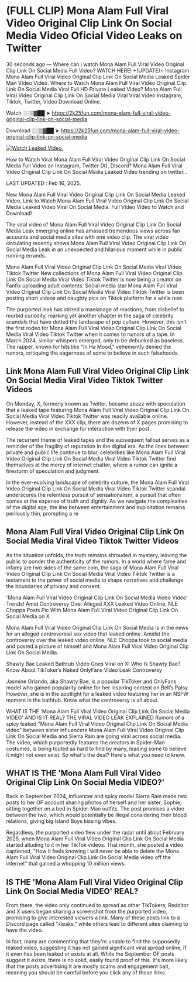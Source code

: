 # (FULL CLIP) Mona Alam Full Viral Video Original Clip Link On Social Media Video Oficial Video Leaks on Twitter

30 seconds ago — Where can i watch Mona Alam Full Viral Video Original Clip Link On Social Media Full Video? WATCH HERE! +(UPDATE)~ Instagram Mona Alam Full Viral Video Original Clip Link On Social Media Leaked Spider Man Video Video. Where to Watch Mona Alam Full Viral Video Original Clip Link On Social Media Viral Full HD Private Leaked Video? Mona Alam Full Viral Video Original Clip Link On Social Media Viral Viral Video Instagram, Tiktok, Twitter, Video Download Online.

Watch ░░▒▓██ ➤ https://2k25fun.com/mona-alam-full-viral-video-original-clip-link-on-social-media

Download ░░▒▓██ ➤ https://2k25fun.com/mona-alam-full-viral-video-original-clip-link-on-social-media

[![Watch Leaked Video.](https://miro.medium.com/v2/resize:fit:828/format:webp/1*cilzJN44JGOrTw9NJCrNHA.gif "Watch Leaked Video")](https://2k25fun.com/mona-alam-full-viral-video-original-clip-link-on-social-media)

How to Watch Viral Mona Alam Full Viral Video Original Clip Link On Social Media Full Video on Instagram, Twitter (X), Discord? Mona Alam Full Viral Video Original Clip Link On Social Media Leaked Video trending on twitter...

LAST UPDATED : Feb 16, 2025.

New Mona Alam Full Viral Video Original Clip Link On Social Media Leaked Video, Link to Watch Mona Alam Full Viral Video Original Clip Link On Social Media Leaked Video Viral On Social Media. Full Video Video to Watch and Download!

The viral video of Mona Alam Full Viral Video Original Clip Link On Social Media Leak emerging online has amassed tremendous views across fan accounts and social media sites with one video clip. The viral video circulating recently shows Mona Alam Full Viral Video Original Clip Link On Social Media Leak in an unexpected and hilarious moment while in public running errands.

Mona Alam Full Viral Video Original Clip Link On Social Media Viral Video Tiktok Twitter New collections of Mona Alam Full Viral Video Original Clip Link On Social Media Viral Video Tiktok Twitter is now being a creator on Fanfix uploading adult contents. Social media star Mona Alam Full Viral Video Original Clip Link On Social Media Viral Video Tiktok Twitter is been posting short videos and naughty pics on Tiktok platform for a while now.

The purported leak has stirred a maelanage of reactions, from disbelief to morbid curiosity, marking yet another chapter in the saga of celebrity scandals that have dotted the landscape of pop culture. However, this isn't the first rodeo for Mona Alam Full Viral Video Original Clip Link On Social Media Viral Video Tiktok Twitter when it comes to rumors of a tape. In March 2024, similar whispers emerged, only to be debunked as baseless. The rapper, known for hits like "In Ha Mood," vehemently denied the rumors, critiquing the eagerness of some to believe in such falsehoods.

## Link Mona Alam Full Viral Video Original Clip Link On Social Media Viral Video Tiktok Twitter Videos

On Monday, X, formerly known as Twitter, became abuzz with speculation that a leaked tape featuring Mona Alam Full Viral Video Original Clip Link On Social Media Viral Video Tiktok Twitter was readily available online. However, instead of the XXX clip, there are dozens of X pages promising to release the video in exchange for interaction with their post.

The recurrent theme of leaked tapes and the subsequent fallout serves as a reminder of the fragility of reputation in the digital era. As the lines between private and public life continue to blur, celebrities like Mona Alam Full Viral Video Original Clip Link On Social Media Viral Video Tiktok Twitter find themselves at the mercy of internet chatter, where a rumor can ignite a firestorm of speculation and judgment.

In the ever-evolving landscape of celebrity culture, the Mona Alam Full Viral Video Original Clip Link On Social Media Viral Video Tiktok Twitter scandal underscores the relentless pursuit of sensationalism, a pursuit that often comes at the expense of truth and dignity. As we navigate the complexities of the digital age, the line between entertainment and exploitation remains perilously thin, prompting a re

##  Mona Alam Full Viral Video Original Clip Link On Social Media Viral Video Tiktok Twitter Videos

As the situation unfolds, the truth remains shrouded in mystery, leaving the public to ponder the authenticity of the rumors. In a world where fame and infamy are two sides of the same coin, the saga of Mona Alam Full Viral Video Original Clip Link On Social Media Viral Video Tiktok Twitter is a testament to the power of social media to shape narratives and challenge the boundaries of privacy and consent.

'Mona Alam Full Viral Video Original Clip Link On Social Media Video Video' Trends! Amid Controversy Over Alleged XXX Leaked Video Online, NLE Choppa Posts Pic With Mona Alam Full Viral Video Original Clip Link On Social Media on X

Mona Alam Full Viral Video Original Clip Link On Social Media is in the news for an alleged controversial sex video that leaked online. Amidst the controversy over the leaked video online, NLE Choppa took to social media and posted a picture of himself and Mona Alam Full Viral Video Original Clip Link On Social Media.

Shawty Bae Leaked Bathtub Video Goes Viral on X! Who Is Shawty Bae? Know About TikToker’s Naked OnlyFans Video Leak Controversy

Jasmine Orlando, aka Shawty Bae, is a popular TikToker and OnlyFans model who gained popularity online for her inspiring content on Bell’s Palsy. However, she is in the spotlight for a leaked video featuring her in an NSFW moment in the bathtub. Know what the controversy is all about.

WHAT IS THE 'Mona Alam Full Viral Video Original Clip Link On Social Media VIDEO' AND IS IT REAL? THE VIRAL VIDEO LEAK EXPLAINED Rumors of a spicy leaked "Mona Alam Full Viral Video Original Clip Link On Social Media video" between sister influencers Mona Alam Full Viral Video Original Clip Link On Social Media and Sierra Rain are going viral across social media. The video, which purportedly features the creators in Spider-Man costumes, is being touted as hard to find by many, leading some to believe it might not even exist. So what's the deal? Here's what you need to know.

## WHAT IS THE 'Mona Alam Full Viral Video Original Clip Link On Social Media VIDEO?'

Back in September 2024, influencer and spicy model Sierra Rain made two posts to her OF account sharing photos of herself and her sister, Sophie, sitting together on a bed in Spider-Man outfits. The post promises a video between the two, which would potentially be illegal considering their blood relations, giving big Island Boys kissing vibes.

Regardless, the purported video flew under the radar until about February 2025, when Mona Alam Full Viral Video Original Clip Link On Social Media started alluding to it in her TikTok videos. That month, she posted a video captioned, "How it feels knowing I will never be able to delete the Mona Alam Full Viral Video Original Clip Link On Social Media video off the internet" that gained a whopping 10 million views.

## IS THE 'Mona Alam Full Viral Video Original Clip Link On Social Media VIDEO' REAL?

From there, the video only continued to spread as other TikTokers, Redditor and X users began sharing a screenshot from the purported video, promising to give interested viewers a link. Many of these posts link to a Discord page called "xleaks," while others lead to different sites claiming to have the video.

In fact, many are commenting that they're unable to find the supposedly leaked video, suggesting it has not gained significant viral spread online, if it even has been leaked or exists at all. While the September OF posts suggest it exists, there is no solid, easily found proof of this. It's more likely that the posts advertising it are mostly scams and engagement bait, meaning you should be careful before you click any of those links.